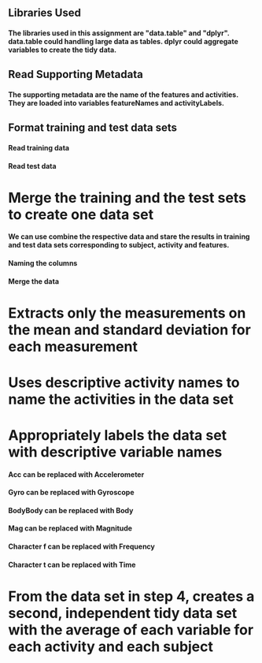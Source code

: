 ## Libraries Used
#### The libraries used in this assignment are "data.table" and "dplyr". data.table could handling large data as tables. dplyr could aggregate variables to create the tidy data.

## Read Supporting Metadata
#### The supporting metadata are the name of the features and activities. They are loaded into variables featureNames and activityLabels.

## Format training and test data sets
#### Read training data
#### Read test data

# Merge the training and the test sets to create one data set
#### We can use combine the respective data and stare the results in training and test data sets corresponding to subject, activity and features.
#### Naming the columns
#### Merge the data

# Extracts only the measurements on the mean and standard deviation for each measurement

# Uses descriptive activity names to name the activities in the data set

# Appropriately labels the data set with descriptive variable names
#### Acc can be replaced with Accelerometer
#### Gyro can be replaced with Gyroscope
#### BodyBody can be replaced with Body
#### Mag can be replaced with Magnitude
#### Character f can be replaced with Frequency
#### Character t can be replaced with Time

# From the data set in step 4, creates a second, independent tidy data set with the average of each variable for each activity and each subject
